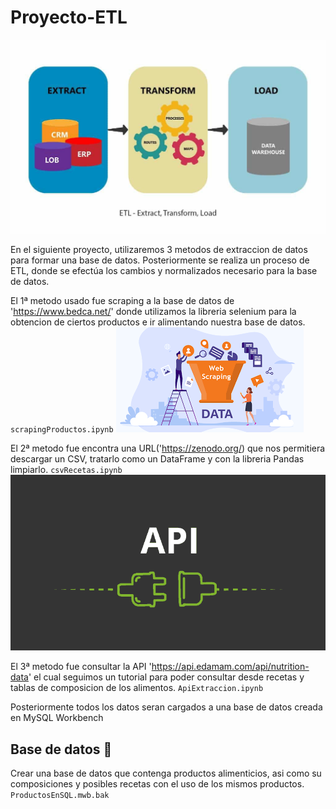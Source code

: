 # Proyecto-ETL
![ETL](https://github.com/lohe040789/Proyecto-ETL/blob/main/Imagenes/ETL-e1563879776366.jpg?raw=true)

En el siguiente proyecto, utilizaremos 3  metodos de extraccion de datos para formar una base de datos.
Posteriormente se realiza un proceso de ETL, donde se efectúa los cambios y normalizados necesario para la base de datos.

El 1ª metodo usado fue scraping a la base de datos de 'https://www.bedca.net/' donde utilizamos la libreria selenium para la obtencion de ciertos productos e ir alimentando nuestra base de datos. 
`scrapingProductos.ipynb`
![Scraping](https://github.com/lohe040789/Proyecto-ETL/blob/main/Imagenes/scraping.png?raw=true)

El 2ª metodo fue encontra una URL('https://zenodo.org/) que nos permitiera descargar un CSV, tratarlo como un DataFrame y con la libreria Pandas limpiarlo. 
`csvRecetas.ipynb`
![Api](https://github.com/lohe040789/Proyecto-ETL/blob/main/Imagenes/api.png?raw=true)


El 3ª metodo fue consultar la API 'https://api.edamam.com/api/nutrition-data' el cual seguimos un tutorial para poder consultar desde recetas y tablas de composicion de los alimentos.
`ApiExtraccion.ipynb`

Posteriormente todos los datos seran cargados a una base de datos creada en MySQL Workbench

## Base de datos 🚀

Crear una base de datos que contenga productos alimenticios, asi como su composiciones y posibles recetas con el uso de los mismos productos.
`ProductosEnSQL.mwb.bak`